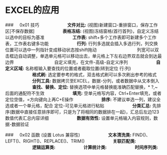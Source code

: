 # EXCEL的应用
###&nbsp;&nbsp;&nbsp;&nbsp;&nbsp;0x01 技巧
&nbsp;&nbsp;&nbsp;&nbsp;&nbsp;&nbsp;&nbsp;&nbsp;&nbsp;&nbsp;&nbsp;&nbsp;&nbsp;&nbsp;&nbsp;&nbsp;&nbsp;&nbsp;&nbsp;&nbsp;&nbsp;&nbsp;**文件对比:** (视图)新建窗口-重排窗口，保存工作区[不保存数据]
&nbsp;&nbsp;&nbsp;&nbsp;&nbsp;&nbsp;&nbsp;&nbsp;&nbsp;&nbsp;&nbsp;&nbsp;&nbsp;&nbsp;&nbsp;&nbsp;&nbsp;&nbsp;&nbsp;&nbsp;&nbsp;&nbsp;**表格冻结:** (视图)冻结窗格(首行首列)，自定义冻结以选中的目标为基准
&nbsp;&nbsp;&nbsp;&nbsp;&nbsp;&nbsp;&nbsp;&nbsp;&nbsp;&nbsp;&nbsp;&nbsp;&nbsp;&nbsp;&nbsp;&nbsp;&nbsp;&nbsp;&nbsp;&nbsp;&nbsp;&nbsp;**工作表:** shift+多个工作表即可新建多个工作表，工作表右键多功能
&nbsp;&nbsp;&nbsp;&nbsp;&nbsp;&nbsp;&nbsp;&nbsp;&nbsp;&nbsp;&nbsp;&nbsp;&nbsp;&nbsp;&nbsp;&nbsp;&nbsp;&nbsp;&nbsp;&nbsp;&nbsp;&nbsp;**行列:** 行列多选就会插入多选行列，列交换位置可以选中一列指针变成移动状态按shift拖动
&nbsp;&nbsp;&nbsp;&nbsp;&nbsp;&nbsp;&nbsp;&nbsp;&nbsp;&nbsp;&nbsp;&nbsp;&nbsp;&nbsp;&nbsp;&nbsp;&nbsp;&nbsp;&nbsp;&nbsp;&nbsp;&nbsp;&nbsp;&nbsp;&nbsp;&nbsp;&nbsp;&nbsp;&nbsp;&nbsp;&nbsp;&nbsp;列宽可以双击框边自动调整，单选单元格可以移动出去，单元格上下左右边界双击就会到达最边界
&nbsp;&nbsp;&nbsp;&nbsp;&nbsp;&nbsp;&nbsp;&nbsp;&nbsp;&nbsp;&nbsp;&nbsp;&nbsp;&nbsp;&nbsp;&nbsp;&nbsp;&nbsp;&nbsp;&nbsp;&nbsp;&nbsp;&nbsp;&nbsp;&nbsp;&nbsp;&nbsp;&nbsp;&nbsp;&nbsp;&nbsp;&nbsp;自定义填充，在文件-高级-自定义序列
&nbsp;&nbsp;&nbsp;&nbsp;&nbsp;&nbsp;&nbsp;&nbsp;&nbsp;&nbsp;&nbsp;&nbsp;&nbsp;&nbsp;&nbsp;&nbsp;&nbsp;&nbsp;&nbsp;&nbsp;&nbsp;&nbsp;**自定义区域:** 名称框输入要查找的位置或者截取位置(转到定位 行:列)
&nbsp;&nbsp;&nbsp;&nbsp;&nbsp;&nbsp;&nbsp;&nbsp;&nbsp;&nbsp;&nbsp;&nbsp;&nbsp;&nbsp;&nbsp;&nbsp;&nbsp;&nbsp;&nbsp;&nbsp;&nbsp;&nbsp;**格式刷:** 选定要参考的格式，双击格式刷可以多次刷出参考的格式
&nbsp;&nbsp;&nbsp;&nbsp;&nbsp;&nbsp;&nbsp;&nbsp;&nbsp;&nbsp;&nbsp;&nbsp;&nbsp;&nbsp;&nbsp;&nbsp;&nbsp;&nbsp;&nbsp;&nbsp;&nbsp;&nbsp;**分列工具:** 数据拷贝至EXCEL，数据-分列，或者数据中从文本倒入
&nbsp;&nbsp;&nbsp;&nbsp;&nbsp;&nbsp;&nbsp;&nbsp;&nbsp;&nbsp;&nbsp;&nbsp;&nbsp;&nbsp;&nbsp;&nbsp;&nbsp;&nbsp;&nbsp;&nbsp;&nbsp;&nbsp;**查找、替换、定位:** 替换选项中单元格替换能准确匹配替换，* ?,~后面的通配符不生效
&nbsp;&nbsp;&nbsp;&nbsp;&nbsp;&nbsp;&nbsp;&nbsp;&nbsp;&nbsp;&nbsp;&nbsp;&nbsp;&nbsp;&nbsp;&nbsp;&nbsp;&nbsp;&nbsp;&nbsp;&nbsp;&nbsp;**填充:** 空单元格写内容，Ctrl+Enter填充，或者定位空值，=方向键向上再C+E操作
&nbsp;&nbsp;&nbsp;&nbsp;&nbsp;&nbsp;&nbsp;&nbsp;&nbsp;&nbsp;&nbsp;&nbsp;&nbsp;&nbsp;&nbsp;&nbsp;&nbsp;&nbsp;&nbsp;&nbsp;&nbsp;&nbsp;**排序:** 不建议单选一列，建议全选或者一个单元格，配合 定位-可见单元格进行粘贴
&nbsp;&nbsp;&nbsp;&nbsp;&nbsp;&nbsp;&nbsp;&nbsp;&nbsp;&nbsp;&nbsp;&nbsp;&nbsp;&nbsp;&nbsp;&nbsp;&nbsp;&nbsp;&nbsp;&nbsp;&nbsp;&nbsp;**分类汇总:** 先排序(数据中直接任意排序即可，只是为了将相同的数据排在一起)，汇总后左边123数值代表汇总内容详细
&nbsp;&nbsp;&nbsp;&nbsp;&nbsp;&nbsp;&nbsp;&nbsp;&nbsp;&nbsp;&nbsp;&nbsp;&nbsp;&nbsp;&nbsp;&nbsp;&nbsp;&nbsp;&nbsp;&nbsp;&nbsp;&nbsp;**数据有效性:** 设置单元格输入内容规则，数据-数据验证















































###&nbsp;&nbsp;&nbsp;&nbsp;&nbsp;0x02 函数 (设置 Lotus 兼容性)
&nbsp;&nbsp;&nbsp;&nbsp;&nbsp;&nbsp;&nbsp;&nbsp;&nbsp;&nbsp;&nbsp;&nbsp;&nbsp;&nbsp;&nbsp;&nbsp;&nbsp;&nbsp;&nbsp;&nbsp;&nbsp;&nbsp;**文本清洗类:** FIND()、LEFT()、RIGHT()、REPLACE()、TRIM()
&nbsp;&nbsp;&nbsp;&nbsp;&nbsp;&nbsp;&nbsp;&nbsp;&nbsp;&nbsp;&nbsp;&nbsp;&nbsp;&nbsp;&nbsp;&nbsp;&nbsp;&nbsp;&nbsp;&nbsp;&nbsp;&nbsp;**关联匹配类:** 
&nbsp;&nbsp;&nbsp;&nbsp;&nbsp;&nbsp;&nbsp;&nbsp;&nbsp;&nbsp;&nbsp;&nbsp;&nbsp;&nbsp;&nbsp;&nbsp;&nbsp;&nbsp;&nbsp;&nbsp;&nbsp;&nbsp;**逻辑运算类:**
&nbsp;&nbsp;&nbsp;&nbsp;&nbsp;&nbsp;&nbsp;&nbsp;&nbsp;&nbsp;&nbsp;&nbsp;&nbsp;&nbsp;&nbsp;&nbsp;&nbsp;&nbsp;&nbsp;&nbsp;&nbsp;&nbsp;**计算统计类:**
&nbsp;&nbsp;&nbsp;&nbsp;&nbsp;&nbsp;&nbsp;&nbsp;&nbsp;&nbsp;&nbsp;&nbsp;&nbsp;&nbsp;&nbsp;&nbsp;&nbsp;&nbsp;&nbsp;&nbsp;&nbsp;&nbsp;**时间序列类:** 



 



